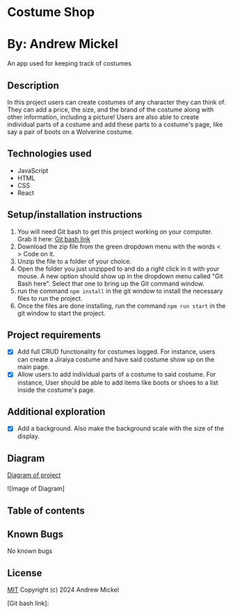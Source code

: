 Costume Shop
=============
By: Andrew Mickel
=============
An app used for keeping track of costumes

Description
----------------
In this project users can create costumes of any character they can think of. They can add a price, the size, and the brand of the costume along with other information, including a picture! Users are also able to create individual parts of a costume and add these parts to a costume's page, like say a pair of boots on a Wolverine costume.

Technologies used
--------------------
* JavaScript
* HTML
* CSS
* React

Setup/installation instructions
---------------------
1. You will need Git bash to get this project working on your computer. Grab it here: [Git bash link](https://git-scm.com/downloads)
2. Download the zip file from the green dropdown menu with the words < > Code on it.
3. Unzip the file to a folder of your choice.
4. Open the folder you just unzipped to and do a right click in it with your mouse. A new option should show up in the dropdown menu called "Git Bash here". Select that one to bring up the Git command window.
5. run the command `npm install` in the git window to install the necessary files to run the project.
6. Once the files are done installing, run the command `npm run start` in the git window to start the project.

Project requirements
--------------------
- [x] Add full CRUD functionality for costumes logged. For instance, users can create a Jiraiya costume and have said costume show up on the main page.
- [x] Allow users to add individual parts of a costume to said costume. For instance, User should be able to add items like boots or shoes to a list inside the costume's page.

Additional exploration
----------------------
- [x] Add a background. Also make the background scale with the size of the display.

Diagram
----------------------
[Diagram of project]

![Image of Diagram]


Table of contents
----------------------


Known Bugs
--------------------
No known bugs

License
--------------------
[MIT](./LICENSE.txt) Copyright (c) 2024 Andrew Mickel

[Diagram of project]: Program-plan.drawio
[Git bash link]: 
